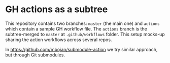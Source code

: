 # GH actions as a subtree

This repository contains two branches: `master` (the main one) and `actions` which contain a sample GH workflow file. The `actions` branch is the subtree-merged to `master` at `.github/workflows` folder. This setup mocks-up sharing the action workflows across several repos.

In https://github.com/mbojan/submodule-action we try similar approach, but through Git submodules.


